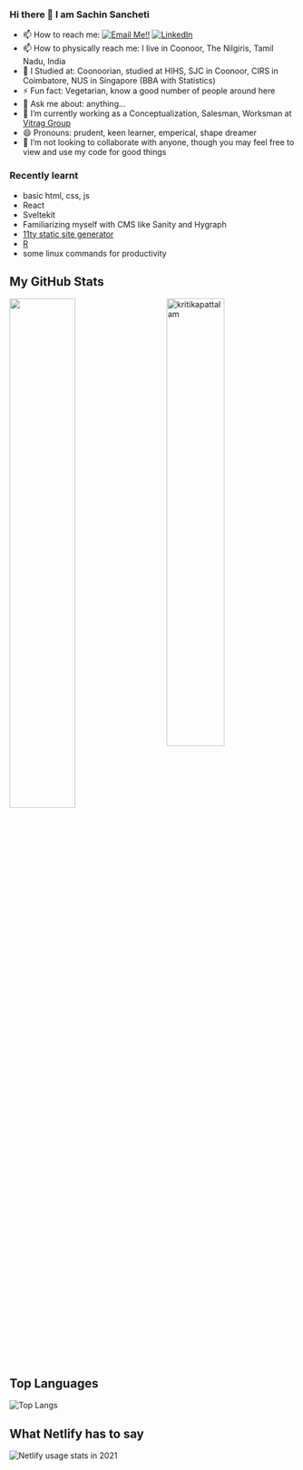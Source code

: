 ### Hi there 👋 I am Sachin Sancheti
- 📫 How to reach me: <a href="mailto:sachin.sancheti@gmail.com">![Email Me!!](https://img.shields.io/badge/Gmail-D14836?style=for-the-badge&logo=gmail&logoColor=white)</a> <a href="https://www.linkedin.com/in/sanchetisachin/">![LinkedIn](https://img.shields.io/badge/LinkedIn-0077B5?style=for-the-badge&logo=linkedin&logoColor=white)</a>
- 📫 How to physically reach me: I live in Coonoor, The Nilgiris, Tamil Nadu, India
- 🔭 I Studied at: Coonoorian, studied at HIHS, SJC in Coonoor, CIRS in Coimbatore, NUS in Singapore (BBA with Statistics)
- ⚡ Fun fact: Vegetarian, know a good number of people around here
- 💬 Ask me about: anything...
- 🔭 I’m currently working as a Conceptualization, Salesman, Worksman at [Vitrag Group](https://vitraggroup.com)
- 😄 Pronouns: prudent, keen learner, emperical, shape dreamer
- 👯 I’m not looking to collaborate with anyone, though you may feel free to view and use my code for good things

### Recently learnt
- basic html, css, js
- React
- Sveltekit
- Familiarizing myself with CMS like Sanity and Hygraph
- [11ty static site generator](https://11ty.dev)
- [R](https://www.r-project.org/)
- some linux commands for productivity

<!--
**sachinsancheti1/sachinsancheti1** is a ✨ _special_ ✨ repository because its `README.md` (this file) appears on your GitHub profile.

Here are some ideas to get you started:

- 🔭 I’m currently working on ...
- 🌱 I’m currently learning ...
- 👯 I’m looking to collaborate on ...
- 🤔 I’m looking for help with ...
- 💬 Ask me about ...
- 📫 How to reach me: ...
- 😄 Pronouns: ...
- ⚡ Fun fact: ...
-->

## My GitHub Stats

 <img src="https://github-readme-stats.vercel.app/api?username=sachinsancheti1&show_icons=true&theme=gotham" alt="kritikapattalam" width="45%" align="right"/>
 <img  src="https://github-readme-streak-stats.herokuapp.com/?user=sachinsancheti1&theme=dark" width="48%" >
  
## Top Languages
  
  ![Top Langs](https://github-readme-stats.vercel.app/api/top-langs/?username=sachinsancheti1&layout=compact)
  
## What Netlify has to say
![Netlify usage stats in 2021](https://internal-api-screenshot.netlify.app/https%3A%2F%2Fyour-year-on.netlify.com%2Fsachinsancheti1%2F0f7864151465%2F/opengraph/_live/)

